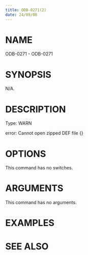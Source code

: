 ```yaml
---
title: ODB-0271(2)
date: 24/09/08
---
```


# NAME

ODB-0271 - ODB-0271

# SYNOPSIS

N/A.

# DESCRIPTION

Type: WARN

error: Cannot open zipped DEF file {}

# OPTIONS

This command has no switches.

# ARGUMENTS

This command has no arguments.

# EXAMPLES

# SEE ALSO
